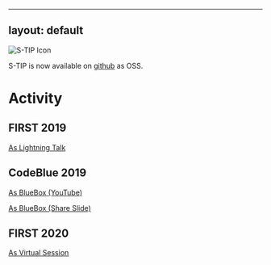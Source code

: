 <head>
<!-- Global site tag (gtag.js) - Google Analytics -->
<script async src="https://www.googletagmanager.com/gtag/js?id=MEASUREMENT_ID"></script>
<script>
  window.dataLayer = window.dataLayer || [];
  function gtag(){dataLayer.push(arguments);}
  gtag('js', new Date());

  gtag('config', 'MEASUREMENT_ID');
</script>
</head>

---
layout: default
---

![S-TIP Icon](https://avatars1.githubusercontent.com/u/48343036?s=200&v=4)

S-TIP is now available on [github](https://github.com/s-tip) as OSS.

# Activity

## FIRST 2019

[As Lightning Talk](https://www.first.org/conference/2019/)

## CodeBlue 2019

[As BlueBox (YouTube)](https://www.youtube.com/watch?v=pk1LhdSu350)

[As BlueBox (Share Slide)](https://www.slideshare.net/codeblue_jp/cb19-seamless-threat-intelligence-platform-stip-by-koji-yamada-toshitaka-satomi)

## FIRST 2020

[As Virtual Session](https://www.first.org/conference/2020/)


